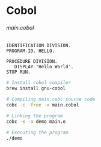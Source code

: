 # Cobol

###### main.cobol
```cobol
IDENTIFICATION DIVISION.
PROGRAM-ID. HELLO.

PROCEDURE DIVISION.
   DISPLAY 'Hello World'.
STOP RUN.
```


```bash
# Install cobol compiler
brew install gnu-cobol

# Compiling main.cobc source code
cobc -c -free -x main.cobol 

# Linking the program
cobc -x -o demo main.o 

# Executing the program
./demo 
```
